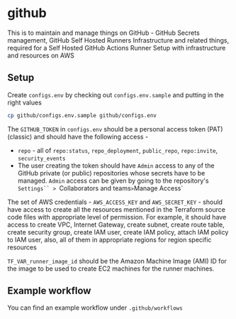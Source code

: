 # github

This is to maintain and manage things on GitHub - GitHub Secrets management, GitHub Self Hosted Runners Infrastructure and related things, required for a Self Hosted GitHub Actions Runner Setup with infrastructure and resources on AWS

## Setup

Create `configs.env` by checking out `configs.env.sample` and putting in the right values

```bash
cp github/configs.env.sample github/configs.env
```

The `GITHUB_TOKEN` in `configs.env` should be a personal access token (PAT) (classic) and should have the following access -

- `repo` - all of `repo:status`, `repo_deployment`, `public_repo`, `repo:invite`, `security_events`
- The user creating the token should have `Admin` access to any of the GitHub private (or public) repositories whose secrets have to be managed. `Admin` access can be given by going to the repository's `Settings`` > `Collaborators and teams` > `Manage Access`

The set of AWS credentials - `AWS_ACCESS_KEY` and `AWS_SECRET_KEY` - should have access to create all the resources mentioned in the Terraform source code files with appropriate level of permission. For example, it should have access to create VPC, Internet Gateway, create subnet, create route table, create security group, create IAM user, create IAM policy, attach IAM policy to IAM user, also, all of them in appropriate regions for region specific resources

`TF_VAR_runner_image_id` should be the Amazon Machine Image (AMI) ID for the image to be used to create EC2 machines for the runner machines.

## Example workflow

You can find an example workflow under `.github/workflows`
